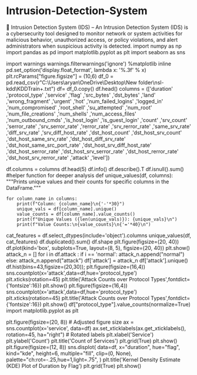 # Intrusion-Detection-System
🔐 Intrusion Detection System (IDS) – An Intrusion Detection System (IDS) is a cybersecurity tool designed to monitor network or system activities for malicious behavior, unauthorized access, or policy violations, and alert administrators when suspicious activity is detected.
import numpy as np
import pandas as pd
import matplotlib.pyplot as plt
import seaborn as sns

import warnings
warnings.filterwarnings('ignore')
%matplotlib inline
pd.set_option('display.float_format', lambda x: '%.3f' % x)
plt.rcParams["figure.figsize"] = (10,6)
df_0 = pd.read_csv(r"C:\\Users\\aryan\\OneDrive\Desktop\\New folder\\nsl-kdd\\KDDTrain+.txt")
df= df_0.copy()
df.head()
columns = (['duration'
,'protocol_type'
,'service'
,'flag'
,'src_bytes'
,'dst_bytes'
,'land'
,'wrong_fragment'
,'urgent'
,'hot'
,'num_failed_logins'
,'logged_in'
,'num_compromised'
,'root_shell'
,'su_attempted'
,'num_root'
,'num_file_creations'
,'num_shells'
,'num_access_files'
,'num_outbound_cmds'
,'is_host_login'
,'is_guest_login'
,'count'
,'srv_count'
,'serror_rate'
,'srv_serror_rate'
,'rerror_rate'
,'srv_rerror_rate'
,'same_srv_rate'
,'diff_srv_rate'
,'srv_diff_host_rate'
,'dst_host_count'
,'dst_host_srv_count'
,'dst_host_same_srv_rate'
,'dst_host_diff_srv_rate'
,'dst_host_same_src_port_rate'
,'dst_host_srv_diff_host_rate'
,'dst_host_serror_rate'
,'dst_host_srv_serror_rate'
,'dst_host_rerror_rate'
,'dst_host_srv_rerror_rate'
,'attack'
,'level'])

df.columns = columns
df.head(5)
df.info()
df.describe().T
df.isnull().sum()
#helper function for deeper analysis
def unique_values(df, columns):
    """Prints unique values and their counts for specific columns in the DataFrame."""

    for column_name in columns:
        print(f"Column: {column_name}\n{'-'*30}")
        unique_vals = df[column_name].unique()
        value_counts = df[column_name].value_counts()
        print(f"Unique Values ({len(unique_vals)}): {unique_vals}\n")
        print(f"Value Counts:\n{value_counts}\n{'='*40}\n")
cat_features = df.select_dtypes(include='object').columns
unique_values(df, cat_features)
df.duplicated().sum()
df.shape
plt.figure(figsize=(20, 40))
df.plot(kind='box', subplots=True, layout=(8, 5), figsize=(20, 40))
plt.show()
attack_n = []
for i in df.attack :
  if i == 'normal':
    attack_n.append("normal")
  else:
    attack_n.append("attack")
df['attack'] = attack_n
df['attack'].unique()
df.hist(bins=43,figsize=(20,30));
plt.figure(figsize=(16,4))
sns.countplot(x='attack',data=df,hue='protocol_type')
plt.xticks(rotation=45)
plt.title('Attack Counts over Protocol Types',fontdict={'fontsize':16})
plt.show()
plt.figure(figsize=(16,4))
sns.countplot(x='attack',data=df,hue='protocol_type')
plt.xticks(rotation=45)
plt.title('Attack Counts over Protocol Types',fontdict={'fontsize':16})
plt.show()
df["protocol_type"].value_counts(normalize=True)
import matplotlib.pyplot as plt

plt.figure(figsize=(20, 8))  # Adjusted figure size
ax = sns.countplot(x='service', data=df)
ax.set_xticklabels(ax.get_xticklabels(), rotation=45, ha="right")  # Rotated labels
plt.xlabel('Service')
plt.ylabel('Count')
plt.title('Count of Services')
plt.grid(True)
plt.show()
plt.figure(figsize=(12, 8))
sns.displot(
    data=df,
    x="duration",
    hue="flag",
    kind="kde",
    height=6,
    multiple="fill",
    clip=(0, None),
    palette="ch:rot=-.25,hue=1,light=.75",
)
plt.title('Kernel Density Estimate (KDE) Plot of Duration by Flag')
plt.grid(True)
plt.show()

